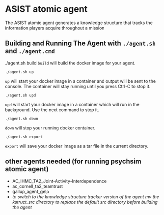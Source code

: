 # ASIST atomic agent

The ASIST atomic agent generates a knowledge structure that tracks the information players acquire throughout a mission
 
## Building and Running The Agent with `./agent.sh` and `./agent.cmd`

   ./agent.sh build
`build` will build the docker image for your agent.

    ./agent.sh up
`up` will start your docker image in a container and output will be sent to the console. 
The container will stay running until you press Ctrl-C to stop it.

    ./agent.sh upd
`upd` will start your docker image in a container which will run in the background. Use the next
command to stop it.

    ./agent.sh down
`down` will stop your running docker container. 

    ./agent.sh export
`export` will save your docker image as a tar file in the current directory. 

## other agents needed (for running psychsim atomic agent)
- AC_IHMC_TA2_Joint-Activity-Interdependence
- ac_cornell_ta2_teamtrust
- gallup_agent_gelp
- *to switch to the knowledge structure tracker version of the agent mv the kstruct_src directory to replace the default src directory before building the agent*


## 